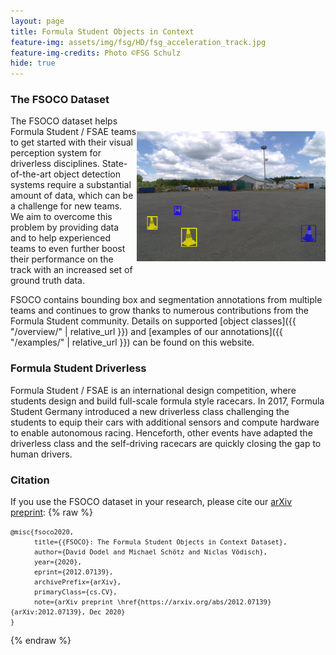 ```yaml
---
layout: page
title: Formula Student Objects in Context
feature-img: assets/img/fsg/HD/fsg_acceleration_track.jpg
feature-img-credits: Photo ©FSG Schulz
hide: true
---
```


### The FSOCO Dataset

<img src="assets/img/examples/index.png" style="width: 60%;  height: auto; float:right; vertical-align:middle; margin:25px 0 10px">

The FSOCO dataset helps Formula Student / FSAE teams to get started with their visual perception system for driverless disciplines.
State-of-the-art object detection systems require a substantial amount of data, which can be a challenge for new teams.
We aim to overcome this problem by providing data and to help experienced teams to even further boost their performance on the track with an increased set of ground truth data.

FSOCO contains bounding box and segmentation annotations from multiple teams and continues to grow thanks to numerous contributions from the Formula Student community.
Details on supported [object classes]({{ "/overview/" | relative_url }}) and [examples of our annotations]({{ "/examples/" | relative_url }}) can be found on this website.

### Formula Student Driverless

Formula Student / FSAE is an international design competition, where students design and build full-scale formula style racecars.
In 2017, Formula Student Germany introduced a new driverless class challenging the students to equip their cars with additional sensors and compute hardware to enable autonomous racing.
Henceforth, other events have adapted the driverless class and the self-driving racecars are quickly closing the gap to human drivers.  


### Citation
If you use the FSOCO dataset in your research, please cite our [arXiv preprint](https://arxiv.org/abs/2012.07139):
{% raw %}
<pre>
<code class="language bibtex" style="font-size: .75em">@misc{fsoco2020,
      title={{FSOCO}: The Formula Student Objects in Context Dataset},
      author={David Dodel and Michael Schötz and Niclas Vödisch},
      year={2020},
      eprint={2012.07139},
      archivePrefix={arXiv},
      primaryClass={cs.CV},
      note={arXiv preprint \href{https://arxiv.org/abs/2012.07139}{arXiv:2012.07139}, Dec 2020}
}</code>
</pre>
{% endraw %}
<br/>
